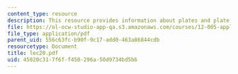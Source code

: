 ```yaml
---
content_type: resource
description: This resource provides information about plates and plate theory.
file: https://ol-ocw-studio-app-qa.s3.amazonaws.com/courses/12-005-applications-of-continuum-mechanics-to-earth-atmospheric-and-planetary-sciences-spring-2006/45020c317f6ff450296a50d9734bd5b6_lec20.pdf
file_type: application/pdf
parent_uid: 556c63fc-b90f-9c17-add0-463a86844cdb
resourcetype: Document
title: lec20.pdf
uid: 45020c31-7f6f-f450-296a-50d9734bd5b6
---
```

